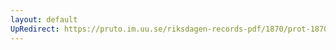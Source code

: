 ```yaml
---
layout: default
UpRedirect: https://pruto.im.uu.se/riksdagen-records-pdf/1870/prot-1870--fk--408/prot-1870--fk--408_001.pdf
---
```

